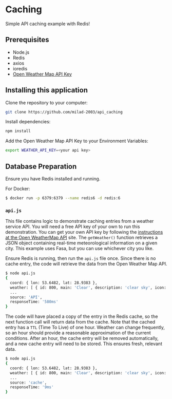 # Caching
Simple API caching example with Redis!

## Prerequisites
- Node.js
- Redis
- axios
- ioredis
- [Open Weather Map API Key ](https://openweathermap.org/api)

## Installing this application

Clone the repository to your computer:

```bash
git clone https://github.com/milad-2003/api_caching
```

Install dependencies:
```bash
npm install 
```

Add the Open Weather Map API Key to your Environment Variables:
```bash
export WEATHER_API_KEY=<your api key>
```

## Database Preparation

Ensure you have Redis installed and running.

For Docker:
```bash
$ docker run -p 6379:6379 --name redis6 -d redis:6 
```

### `api.js`

This file contains logic to demonstrate caching entries from a weather service API.  You will need a free API key of your own to run this demonstration. You can get your own API key by following the [instructions at the Open WeatherMap API](https://openweathermap.org/api) site.  The `getWeather()` function retrieves a JSON object containing real-time meteorological information on a given city. This example uses Fasa, but you can use whichever city you like.

Ensure Redis is running, then run the `api.js` file once.  Since there is no cache entry, the code will retrieve the data from the Open Weather Map API.

```bash
$ node api.js
{
  coord: { lon: 53.6482, lat: 28.9383 },
  weather: [ { id: 800, main: 'Clear', description: 'clear sky', icon: '01n' } ],
  ...
  source: 'API',
  responseTime: '580ms'
}
```

The code will have placed a copy of the entry in the Redis cache, so the next function call will return data from the cache. Note that the cached entry has a `TTL` (Time To Live) of one hour. Weather can change frequently, so an hour should provide a reasonable approximation of the current conditions. After an hour, the cache entry will be removed automatically, and a new cache entry will need to be stored. This ensures fresh, relevant data.

```bash
$ node api.js
{
  coord: { lon: 53.6482, lat: 28.9383 },
  weather: [ { id: 800, main: 'Clear', description: 'clear sky', icon: '01n' } ],
  ...
  source: 'cache',
  responseTime: '9ms'
}
```
